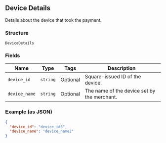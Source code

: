 ## Device Details

Details about the device that took the payment.

### Structure

`DeviceDetails`

### Fields

| Name | Type | Tags | Description |
|  --- | --- | --- | --- |
| `device_id` | `string` | Optional | Square-issued ID of the device. |
| `device_name` | `string` | Optional | The name of the device set by the merchant. |

### Example (as JSON)

```json
{
  "device_id": "device_id6",
  "device_name": "device_name2"
}
```

